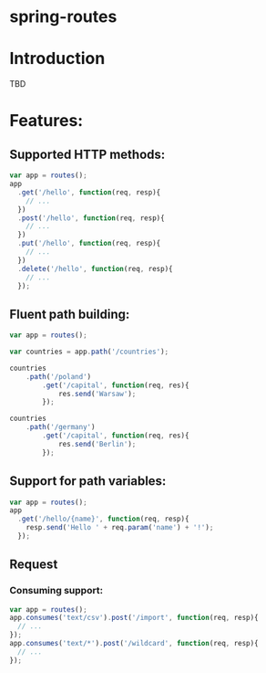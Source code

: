 spring-routes
=============
# Introduction
TBD
# Features:
## Supported HTTP methods:
```javascript
var app = routes();
app
  .get('/hello', function(req, resp){
    // ...
  })
  .post('/hello', function(req, resp){
    // ...
  })
  .put('/hello', function(req, resp){
    // ...
  })
  .delete('/hello', function(req, resp){
    // ...
  });
```
## Fluent path building:
```javascript
var app = routes();

var countries = app.path('/countries');

countries
	.path('/poland')
		.get('/capital', function(req, res){
			res.send('Warsaw');
		});

countries
	.path('/germany')
  		.get('/capital', function(req, res){
			res.send('Berlin');
		});	

```
## Support for path variables:
```javascript
var app = routes();
app
  .get('/hello/{name}', function(req, resp){
    resp.send('Hello ' + req.param('name') + '!');
  });
```
## Request
### Consuming support:
```javascript
var app = routes();
app.consumes('text/csv').post('/import', function(req, resp){
  // ...
});
app.consumes('text/*').post('/wildcard', function(req, resp){
  // ...
});
```
